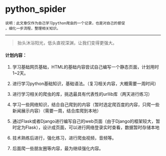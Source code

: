 # python_spider

```
说明：此文章仅作为自己学习python爬虫的一个记录，也是对自己的督促
，细化一步流程，整理相关知识。

```

---
> 抬头沐浴阳光，低头直视深渊，让我们变得更强大。
> 

#### 计划内容：

1. 学习基础网页基础，HTML的基础内容尝试自己编写一个静态页面，计划用时1~2天。

1. 进行学习python基础知识，基础语法。（复习相关内容，大概需要一周时间）

1. 进行学习相关的爬虫的库，挑选最具有代表性的urllib库（两天进行练习）

1. 学习一些网络知识，结合自己爬到的内容（暂时选定爬百度的内容，只爬一些新闻展示内容）（需要一周，结合库爬到本地）

1. 通过Flask或者Django进行编写自己的web页面（由于Django的框架较大，暂时定为Flask），设计成页面，可以进行网络登录实时查看，数据暂时存储本地

1. 技术熟练后进行，强化练习，进行爬虫视频，音频等。

1. 后面爬一些朋友圈等内容，最为继续强化内容。

